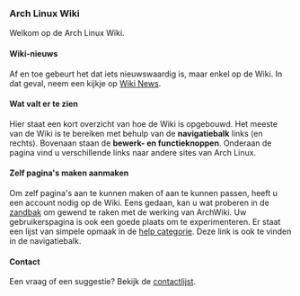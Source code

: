 ### Arch Linux Wiki

Welkom op de <a class="mw-selflink selflink">Arch Linux</a> Wiki.

#### Wiki-nieuws

Af en toe gebeurt het dat iets nieuwswaardig is, maar enkel op de Wiki. In dat geval, neem een kijkje op [Wiki News](/index.php/Wiki_News "Wiki News").

#### Wat valt er te zien

Hier staat een kort overzicht van hoe de Wiki is opgebouwd. Het meeste van de Wiki is te bereiken met behulp van de **navigatiebalk** links (en rechts). Bovenaan staan de **bewerk- en functieknoppen**. Onderaan de pagina vind u verschillende links naar andere sites van Arch Linux.

#### Zelf pagina's maken aanmaken

Om zelf pagina's aan te kunnen maken of aan te kunnen passen, heeft u een account nodig op de Wiki. Eens gedaan, kan u wat proberen in de [zandbak](/index.php/Sandbox "Sandbox") om gewend te raken met de werking van ArchWiki. Uw gebruikerspagina is ook een goede plaats om te experimenteren. Er staat een lijst van simpele opmaak in de [help categorie](/index.php/Category:Help "Category:Help"). Deze link is ook te vinden in de navigatiebalk.

#### Contact

Een vraag of een suggestie? Bekijk de [contactlijst](/index.php/ContactList "ContactList").